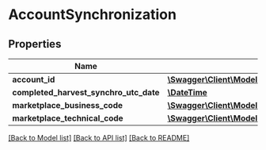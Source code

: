 # AccountSynchronization

## Properties
Name | Type | Description | Notes
------------ | ------------- | ------------- | -------------
**account_id** | [**\Swagger\Client\Model\AccountId**](AccountId.md) |  | [optional] 
**completed_harvest_synchro_utc_date** | [**\DateTime**](\DateTime.md) |  | [optional] 
**marketplace_business_code** | [**\Swagger\Client\Model\BeezUPCommonMarketplaceBusinessCode**](BeezUPCommonMarketplaceBusinessCode.md) |  | [optional] 
**marketplace_technical_code** | [**\Swagger\Client\Model\BeezUPCommonMarketplaceTechnicalCode**](BeezUPCommonMarketplaceTechnicalCode.md) |  | [optional] 

[[Back to Model list]](../README.md#documentation-for-models) [[Back to API list]](../README.md#documentation-for-api-endpoints) [[Back to README]](../README.md)


